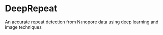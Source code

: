 # DeepRepeat
An accurate repeat detection from Nanopore data using deep learning and image techniques
